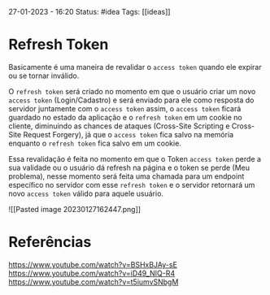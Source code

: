 27-01-2023 - 16:20
Status: #idea
Tags: [[ideas]]

# Refresh Token

Basicamente é uma maneira de revalidar o `access token` quando ele expirar ou se tornar inválido.

O `refresh token` será criado no momento em que o usuário criar um novo `access token` (Login/Cadastro) e será enviado para ele como resposta do servidor juntamente com o `access token` assim, o `access token` ficará guardado no estado da aplicação e o `refresh token` em um cookie no cliente, diminuindo as chances de ataques (Cross-Site Scripting e Cross-Site Request Forgery), já que o `access token` fica salvo na memória enquanto o `refresh token` fica salvo em um cookie.

Essa revalidação é feita no momento em que o Token `access token` perde a sua validade ou o usuário dá refresh na página e o token se perde (Meu problema), nesse momento será feita uma chamada para um endpoint específico no servidor com esse `refresh token`  e o servidor retornará um novo `access token` válido para aquele usuário.

![[Pasted image 20230127162447.png]]

# Referências

https://www.youtube.com/watch?v=BSHxBJAy-sE
https://www.youtube.com/watch?v=iD49_NIQ-R4
https://www.youtube.com/watch?v=t5iumvSNbgM